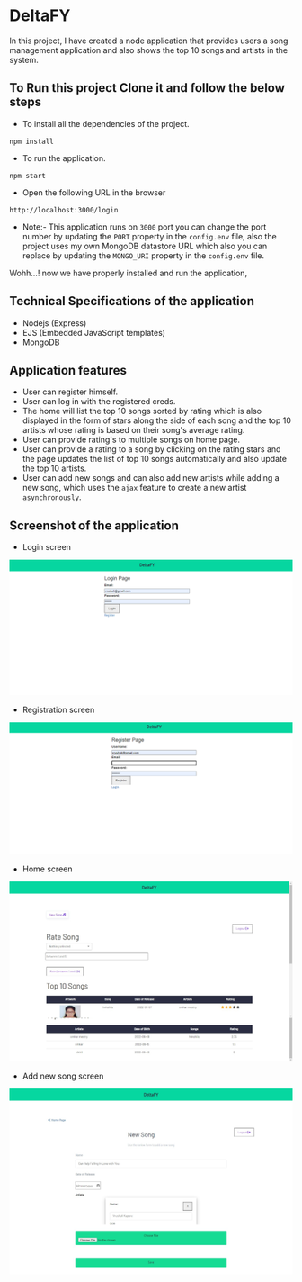 # DeltaFY
In this project, I have created a node application that provides users a song management application and also shows the top 10 songs and artists in the system.

## To Run this project Clone it and follow the below steps

* To install all the dependencies of the project.

```
npm install
```

* To run the application.

```
npm start
```

* Open the following URL in the browser

```
http://localhost:3000/login
```

* Note:- This application runs on `3000` port you can change the port number by updating the `PORT` property in the `config.env` file, also the project uses my own MongoDB datastore URL which also you can replace by updating the `MONGO_URI` property in the `config.env` file.

Wohh...! now we have properly installed and run the application,


## Technical Specifications of the application

* Nodejs (Express)
* EJS (Embedded JavaScript templates)
* MongoDB 

## Application features

* User can register himself.
* User can log in with the registered creds.
* The home will list the top 10 songs sorted by rating which is also displayed in the form of stars along the side of each song and the top 10 artists whose rating is based on their song's average rating.
* User can provide rating's to multiple songs on home page.
* User can provide a rating to a song by clicking on the rating stars and the page updates the list of top 10 songs automatically and also update the top 10 artists.
* User can add new songs and can also add new artists while adding a new song, which uses the `ajax` feature to create a new artist `asynchronously`.

## Screenshot of the application 

* Login screen 

![](images/login.png)


* Registration screen 

![](images/register.png)


* Home screen 

![](images/home.png)


* Add new song screen 

![](images/add_song.png)

